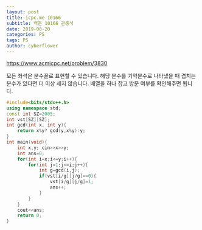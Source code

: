 ```yaml
---
layout: post
title: icpc.me 10166
subtitle: 백준 10166 관중석
date: 2019-08-20
categories: PS
tags: PS
author: cyberflower
---
```


<https://www.acmicpc.net/problem/3830>

모든 좌석은 분수꼴로 표현할 수 있습니다. 해당 분수를 기약분수로 나타냈을 때 겹치는 분수가 있다면 더 이상 세지 않습니다. 배열을 하나 잡고 방문 여부를 확인해주면 됩니다.

```cpp
#include<bits/stdc++.h>
using namespace std;
const int SZ=2005;
int vst[SZ][SZ];
int gcd(int x, int y){
	return x%y? gcd(y,x%y):y;
}
int main(void){
	int x,y; cin>>x>>y;
	int ans=0;
	for(int i=x;i<=y;i++){
		for(int j=1;j<=i;j++){
			int g=gcd(i,j);
			if(vst[i/g][j/g]==0){
				vst[i/g][j/g]=1;
				ans++;
			}
		}
	}
	cout<<ans;
	return 0;
}
```
